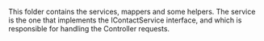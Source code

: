 ﻿This folder contains the services, mappers and some helpers. 
The service is the one that implements the IContactService interface, and which is responsible for handling the Controller requests. 
